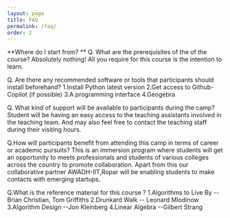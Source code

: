 ```yaml
---
layout: page
title: FAQ
permalink: /faq/
order: 2
---
```



**Where do I start from? **
Q. What are the prerequisites of the of the course?
Absolutely nothing! All you require for this course is the intention to learn.

Q. Are there any recommended software or tools that participants should install beforehand?
1.Install Python latest version
2.Get access to Github-Copilot (if possible)
3.A programming interface
4.Geogebra


Q. What kind of support will be available to participants during the camp?
Student will be having an easy access to the teaching assistants involved in the teaching team. And may also feel free to contact the teaching staff during their visiting hours.

Q.How will participants benefit from attending this camp in terms of career or academic pursuits?
This is an immersion program where students will get an opportunity to meets professionals and students of various colleges across the country to promote collaboration. Apart from this our collaborative partner AWADH-IIT,Ropar will be enabling students to make contacts with emerging startups.

Q.What is the reference material for this course ?
1.Algorithms to Live By --Brian Christian, Tom Griffiths
2.Drunkard Walk -- Leonard Mlodinow
3.Algorithm Design --Jon Kleinberg
4.Linear Algebra --Gilbert Strang



